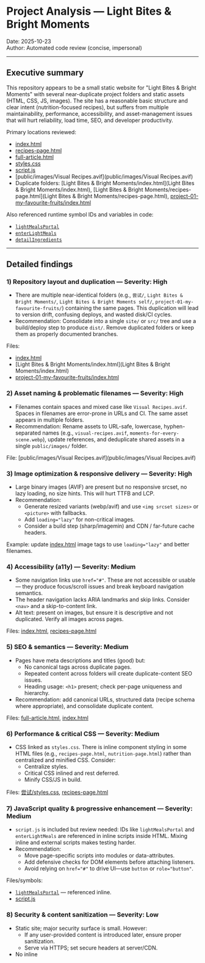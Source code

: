 # Project Analysis — Light Bites & Bright Moments

Date: 2025-10-23  
Author: Automated code review (concise, impersonal)

---

## Executive summary

This repository appears to be a small static website for "Light Bites & Bright Moments" with several near-duplicate project folders and static assets (HTML, CSS, JS, images). The site has a reasonable basic structure and clear intent (nutrition-focused recipes), but suffers from multiple maintainability, performance, accessibility, and asset-management issues that will hurt reliability, load time, SEO, and developer productivity.

Primary locations reviewed:
- [index.html](index.html)  
- [recipes-page.html](recipes-page.html)  
- [full-article.html](full-article.html)  
- [styles.css](styles.css)  
- [script.js](script.js)  
- [public/images/Visual Recipes.avif](public/images/Visual Recipes.avif)  
- Duplicate folders: [Light Bites & Bright Moments/index.html](Light Bites & Bright Moments/index.html), [Light Bites & Bright Moments/recipes-page.html](Light Bites & Bright Moments/recipes-page.html), [project-01-my-favourite-fruits/index.html](project-01-my-favourite-fruits/index.html)

Also referenced runtime symbol IDs and variables in code:
- [`lightMealsPortal`](recipes-page.html)  
- [`enterLightMeals`](recipes-page.html)  
- [`detailIngredients`](recipes-page.html)  

---

## Detailed findings

### 1) Repository layout and duplication — Severity: High
- There are multiple near-identical folders (e.g., `尝试/`, `Light Bites & Bright Moments/`, `Light Bites & Bright Moments self/`, `project-01-my-favourite-fruits/`) containing the same pages. This duplication will lead to version drift, confusing deploys, and wasted disk/CI cycles.
- Recommendation: Consolidate into a single `site/` or `src/` tree and use a build/deploy step to produce `dist/`. Remove duplicated folders or keep them as properly documented branches.

Files:
- [index.html](index.html)
- [Light Bites & Bright Moments/index.html](Light Bites & Bright Moments/index.html)
- [project-01-my-favourite-fruits/index.html](project-01-my-favourite-fruits/index.html)

### 2) Asset naming & problematic filenames — Severity: High
- Filenames contain spaces and mixed case like `Visual Recipes.avif`. Spaces in filenames are error-prone in URLs and CI. The same asset appears in multiple folders.
- Recommendation: Rename assets to URL-safe, lowercase, hyphen-separated names (e.g., `visual-recipes.avif`, `moments-for-every-scene.webp`), update references, and deduplicate shared assets in a single `public/images/` folder.

File: [public/images/Visual Recipes.avif](public/images/Visual Recipes.avif)

### 3) Image optimization & responsive delivery — Severity: High
- Large binary images (AVIF) are present but no responsive srcset, no lazy loading, no size hints. This will hurt TTFB and LCP.
- Recommendation:
  - Generate resized variants (webp/avif) and use `<img srcset sizes>` or `<picture>` with fallbacks.
  - Add `loading="lazy"` for non-critical images.
  - Consider a build step (sharp/imagemin) and CDN / far-future cache headers.

Example: update [index.html](index.html) image tags to use `loading="lazy"` and better filenames.

### 4) Accessibility (a11y) — Severity: Medium
- Some navigation links use `href="#"`. These are not accessible or usable — they produce focus/scroll issues and break keyboard navigation semantics.
- The header navigation lacks ARIA landmarks and skip links. Consider `<nav>` and a skip-to-content link.
- Alt text: present on images, but ensure it is descriptive and not duplicated. Verify all images across pages.

Files: [index.html](index.html), [recipes-page.html](recipes-page.html)

### 5) SEO & semantics — Severity: Medium
- Pages have meta descriptions and titles (good) but:
  - No canonical tags across duplicate pages.
  - Repeated content across folders will create duplicate-content SEO issues.
  - Heading usage: `<h1>` present; check per-page uniqueness and hierarchy.
- Recommendation: add canonical URLs, structured data (recipe schema where appropriate), and consolidate duplicate content.

Files: [full-article.html](full-article.html), [index.html](index.html)

### 6) Performance & critical CSS — Severity: Medium
- CSS linked as `styles.css`. There is inline component styling in some HTML files (e.g., `recipes-page.html`, `nutrition-page.html`) rather than centralized and minified CSS. Consider:
  - Centralize styles.
  - Critical CSS inlined and rest deferred.
  - Minify CSS/JS in build.

Files: [尝试/styles.css](styles.css), [recipes-page.html](recipes-page.html)

### 7) JavaScript quality & progressive enhancement — Severity: Medium
- `script.js` is included but review needed: IDs like `lightMealsPortal` and `enterLightMeals` are referenced in inline scripts inside HTML. Mixing inline and external scripts makes testing harder.
- Recommendation:
  - Move page-specific scripts into modules or data-attributes.
  - Add defensive checks for DOM elements before attaching listeners.
  - Avoid relying on `href="#"` to drive UI—use `button` or `role="button"`.

Files/symbols:
- [`lightMealsPortal`](recipes-page.html) — referenced inline.
- [script.js](script.js)

### 8) Security & content sanitization — Severity: Low
- Static site; major security surface is small. However:
  - If any user-provided content is introduced later, ensure proper sanitization.
  - Serve via HTTPS; set secure headers at server/CDN.
- No inline <script> with dynamic data found, but verify `script.js` for unsafe DOM operations.

File: [script.js](script.js)

### 9) Missing build/automation — Severity: Low→Medium
- No package.json, no build scripts, no image optimization pipeline. The repo is manual and fragile.
- Recommendation: add a minimal build (npm + rollup/parcel/eleventy) or at least a simple NPM script for linting, formatting, image optimization.

---

## Concrete, prioritized remediation plan (short)

1. Consolidate folders (High priority)
   - Pick one canonical project folder (e.g., `site/` or `src/`), move files there, remove duplicates.
2. Fix asset naming + deduplicate images (High)
   - Rename `Visual Recipes.avif` → `visual-recipes.avif`, update all references in:
     - [index.html](index.html)
     - [recipes-page.html](recipes-page.html)
3. Add responsive images and lazy loading (High)
   - Replace `<img>` with `<picture>`/`srcset`, add `loading="lazy"`.
4. Replace `href="#"` nav links with real links or buttons and add `<nav>` semantics + skip link (Medium)
   - Update [index.html](index.html) and other pages.
5. Add build tooling for CSS/JS minification + image processing (Medium)
6. Add accessibility reviews & Lighthouse checks to CI (Medium)
7. Add canonical tags and basic structured data (Low→Medium)

---

## Examples / quick fixes (copy-paste)

- Rename image and add lazy loading (edit [index.html](index.html)):

```html
<!-- snippet for [index.html](http://_vscodecontentref_/0) -->
<img src="public/images/visual-recipes.avif" alt="Visual recipes step-by-step" loading="lazy" width="1200" height="800">
